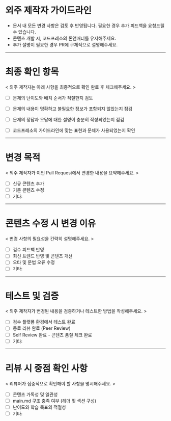 # 외주 제작자 가이드라인 
- 문서 내 모든 변경 사항은 검토 후 반영됩니다. 필요한 경우 추가 피드백을 요청드릴 수 있습니다.
- 콘텐츠 개발 시, 코드프레소의 톤앤매너를 유지해주세요.
- 추가 설명이 필요한 경우 PR에 구체적으로 설명해주세요.

---

# 최종 확인 항목
< 외주 제작자는 아래 사항을 최종적으로 확인 완료 후 체크해주세요. >
- [ ] 문제의 난이도와 배치 순서가 적절한지 검토
- [ ] 문제의 내용이 명확하고 불필요한 정보가 포함되지 않았는지 점검
- [ ] 문제의 정답과 오답에 대한 설명이 충분히 작성되었는지 점검
- [ ] 코드프레소의 가이드라인에 맞는 표현과 문체가 사용되었는지 확인 


---

# 변경 목적 
< 외주 제작자가 이번 Pull Request에서 변경한 내용을 요약해주세요. >
- [ ] 신규 콘텐츠 추가
- [ ] 기존 콘텐츠 수정
- [ ] 기타: 

---

# 콘텐츠 수정 시 변경 이유 
< 변경 사항의 필요성을 간략히 설명해주세요. >
- [ ] 검수 피드백 반영
- [ ] 최신 트렌드 반영 및 콘텐츠 개선
- [ ] 오타 및 문법 오류 수정
- [ ] 기타:

---

# 테스트 및 검증 
< 외주 제작자가 변경된 내용을 검증하거나 테스트한 방법을 작성해주세요. >
- [ ] 검수 플랫폼 환경에서 테스트 완료
- [ ] 동료 리뷰 완료 (Peer Review)
- [ ] Self Review 완료 - 콘텐츠 품질 체크 완료
- [ ] 기타: 

---

# 리뷰 시 중점 확인 사항 
< 리뷰어가 집중적으로 확인해야 할 사항을 명시해주세요. >
- [ ] 콘텐츠 가독성 및 일관성
- [ ] main.md 구조 충족 여부 (헤더 및 섹션 구성)
- [ ] 난이도와 학습 목표의 적절성
- [ ] 기타: 
